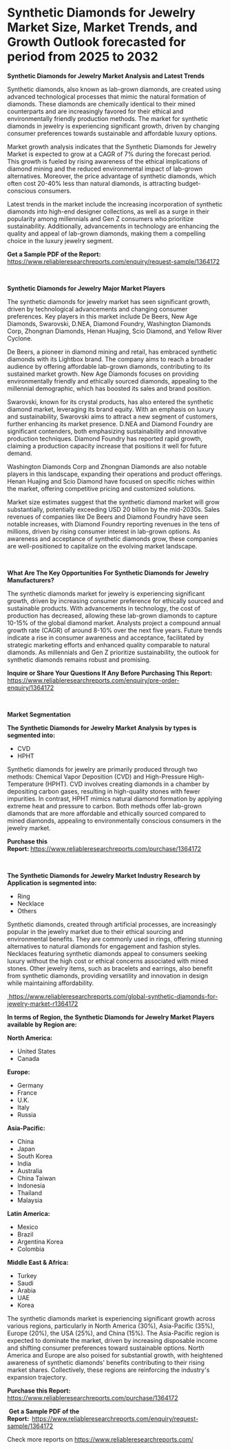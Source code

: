 <p><h1>Synthetic Diamonds for Jewelry Market Size, Market Trends, and Growth Outlook forecasted for period from 2025 to 2032</h1></p><p><strong>Synthetic Diamonds for Jewelry Market Analysis and Latest Trends</strong></p>
<p><p>Synthetic diamonds, also known as lab-grown diamonds, are created using advanced technological processes that mimic the natural formation of diamonds. These diamonds are chemically identical to their mined counterparts and are increasingly favored for their ethical and environmentally friendly production methods. The market for synthetic diamonds in jewelry is experiencing significant growth, driven by changing consumer preferences towards sustainable and affordable luxury options.</p><p>Market growth analysis indicates that the Synthetic Diamonds for Jewelry Market is expected to grow at a CAGR of 7% during the forecast period. This growth is fueled by rising awareness of the ethical implications of diamond mining and the reduced environmental impact of lab-grown alternatives. Moreover, the price advantage of synthetic diamonds, which often cost 20-40% less than natural diamonds, is attracting budget-conscious consumers.</p><p>Latest trends in the market include the increasing incorporation of synthetic diamonds into high-end designer collections, as well as a surge in their popularity among millennials and Gen Z consumers who prioritize sustainability. Additionally, advancements in technology are enhancing the quality and appeal of lab-grown diamonds, making them a compelling choice in the luxury jewelry segment.</p></p>
<p><strong>Get a Sample PDF of the Report:&nbsp;</strong> <a href="https://www.reliableresearchreports.com/enquiry/request-sample/1364172?utm_campaign=3059&utm_medium=2&utm_source=Github&utm_content=ia&utm_term=05042025&utm_id=synthetic-diamonds-for-jewelry">https://www.reliableresearchreports.com/enquiry/request-sample/1364172</a></p>
<p>&nbsp;</p>
<p><strong>Synthetic Diamonds for Jewelry Major Market Players</strong></p>
<p><p>The synthetic diamonds for jewelry market has seen significant growth, driven by technological advancements and changing consumer preferences. Key players in this market include De Beers, New Age Diamonds, Swarovski, D.NEA, Diamond Foundry, Washington Diamonds Corp, Zhongnan Diamonds, Henan Huajing, Scio Diamond, and Yellow River Cyclone.</p><p>De Beers, a pioneer in diamond mining and retail, has embraced synthetic diamonds with its Lightbox brand. The company aims to reach a broader audience by offering affordable lab-grown diamonds, contributing to its sustained market growth. New Age Diamonds focuses on providing environmentally friendly and ethically sourced diamonds, appealing to the millennial demographic, which has boosted its sales and brand position.</p><p>Swarovski, known for its crystal products, has also entered the synthetic diamond market, leveraging its brand equity. With an emphasis on luxury and sustainability, Swarovski aims to attract a new segment of customers, further enhancing its market presence. D.NEA and Diamond Foundry are significant contenders, both emphasizing sustainability and innovative production techniques. Diamond Foundry has reported rapid growth, claiming a production capacity increase that positions it well for future demand.</p><p>Washington Diamonds Corp and Zhongnan Diamonds are also notable players in this landscape, expanding their operations and product offerings. Henan Huajing and Scio Diamond have focused on specific niches within the market, offering competitive pricing and customized solutions.</p><p>Market size estimates suggest that the synthetic diamond market will grow substantially, potentially exceeding USD 20 billion by the mid-2030s. Sales revenues of companies like De Beers and Diamond Foundry have seen notable increases, with Diamond Foundry reporting revenues in the tens of millions, driven by rising consumer interest in lab-grown options. As awareness and acceptance of synthetic diamonds grow, these companies are well-positioned to capitalize on the evolving market landscape.</p></p>
<p>&nbsp;</p>
<p><strong>What Are The Key Opportunities For Synthetic Diamonds for Jewelry Manufacturers?</strong></p>
<p><p>The synthetic diamonds market for jewelry is experiencing significant growth, driven by increasing consumer preference for ethically sourced and sustainable products. With advancements in technology, the cost of production has decreased, allowing these lab-grown diamonds to capture 10-15% of the global diamond market. Analysts project a compound annual growth rate (CAGR) of around 8-10% over the next five years. Future trends indicate a rise in consumer awareness and acceptance, facilitated by strategic marketing efforts and enhanced quality comparable to natural diamonds. As millennials and Gen Z prioritize sustainability, the outlook for synthetic diamonds remains robust and promising.</p></p>
<p><strong>Inquire or Share Your Questions If Any Before Purchasing This Report:</strong> <a href="https://www.reliableresearchreports.com/enquiry/pre-order-enquiry/1364172?utm_campaign=3059&utm_medium=2&utm_source=Github&utm_content=ia&utm_term=05042025&utm_id=synthetic-diamonds-for-jewelry">https://www.reliableresearchreports.com/enquiry/pre-order-enquiry/1364172</a></p>
<p>&nbsp;</p>
<p><strong>Market Segmentation</strong></p>
<p><strong>The Synthetic Diamonds for Jewelry Market Analysis by types is segmented into:</strong></p>
<p><ul><li>CVD</li><li>HPHT</li></ul></p>
<p><p>Synthetic diamonds for jewelry are primarily produced through two methods: Chemical Vapor Deposition (CVD) and High-Pressure High-Temperature (HPHT). CVD involves creating diamonds in a chamber by depositing carbon gases, resulting in high-quality stones with fewer impurities. In contrast, HPHT mimics natural diamond formation by applying extreme heat and pressure to carbon. Both methods offer lab-grown diamonds that are more affordable and ethically sourced compared to mined diamonds, appealing to environmentally conscious consumers in the jewelry market.</p></p>
<p><strong>Purchase this Report:&nbsp;</strong><a href="https://www.reliableresearchreports.com/purchase/1364172?utm_campaign=3059&utm_medium=2&utm_source=Github&utm_content=ia&utm_term=05042025&utm_id=synthetic-diamonds-for-jewelry">https://www.reliableresearchreports.com/purchase/1364172</a></p>
<p>&nbsp;</p>
<p><strong>The Synthetic Diamonds for Jewelry Market Industry Research by Application is segmented into:</strong></p>
<p><ul><li>Ring</li><li>Necklace</li><li>Others</li></ul></p>
<p><p>Synthetic diamonds, created through artificial processes, are increasingly popular in the jewelry market due to their ethical sourcing and environmental benefits. They are commonly used in rings, offering stunning alternatives to natural diamonds for engagement and fashion styles. Necklaces featuring synthetic diamonds appeal to consumers seeking luxury without the high cost or ethical concerns associated with mined stones. Other jewelry items, such as bracelets and earrings, also benefit from synthetic diamonds, providing versatility and innovation in design while maintaining affordability.</p></p>
<p><a href="https://www.reliableresearchreports.com/global-synthetic-diamonds-for-jewelry-market-r1364172?utm_campaign=3059&utm_medium=2&utm_source=Github&utm_content=ia&utm_term=05042025&utm_id=synthetic-diamonds-for-jewelry">&nbsp;https://www.reliableresearchreports.com/global-synthetic-diamonds-for-jewelry-market-r1364172</a></p>
<p><strong>In terms of Region, the Synthetic Diamonds for Jewelry Market Players available by Region are:</strong></p>
<p>
    <p> <strong> North America: </strong>
        <ul>
            <li>United States</li>
            <li>Canada</li>
        </ul>
        </p> 
    <p> <strong> Europe: </strong>
        <ul>
            <li>Germany</li>
            <li>France</li>
            <li>U.K.</li>
            <li>Italy</li>
            <li>Russia</li>
        </ul>
        </p> 
    <p> <strong> Asia-Pacific: </strong>
        <ul>
            <li>China</li>
            <li>Japan</li>
            <li>South Korea</li>
            <li>India</li>
            <li>Australia</li>
            <li>China Taiwan</li>
            <li>Indonesia</li>
            <li>Thailand</li>
            <li>Malaysia</li>
        </ul>
        </p> 
    <p> <strong> Latin America: </strong>
        <ul>
            <li>Mexico</li>
            <li>Brazil</li>
            <li>Argentina Korea</li>
            <li>Colombia</li>
        </ul>
        </p> 
    <p> <strong> Middle East & Africa: </strong>
        <ul>
            <li>Turkey</li>
            <li>Saudi</li>
            <li>Arabia</li>
            <li>UAE</li>
            <li>Korea</li>
        </ul>
    </p>
    </p>
<p><p>The synthetic diamonds market is experiencing significant growth across various regions, particularly in North America (30%), Asia-Pacific (35%), Europe (20%), the USA (25%), and China (15%). The Asia-Pacific region is expected to dominate the market, driven by increasing disposable income and shifting consumer preferences toward sustainable options. North America and Europe are also poised for substantial growth, with heightened awareness of synthetic diamonds' benefits contributing to their rising market shares. Collectively, these regions are reinforcing the industry's expansion trajectory.</p></p>
<p><strong>Purchase this Report: </strong><a href="https://www.reliableresearchreports.com/purchase/1364172?utm_campaign=3059&utm_medium=2&utm_source=Github&utm_content=ia&utm_term=05042025&utm_id=synthetic-diamonds-for-jewelry">https://www.reliableresearchreports.com/purchase/1364172</a></p>
<p>&nbsp;<strong>Get a Sample PDF of the Report:&nbsp;&nbsp;</strong><a href="https://www.reliableresearchreports.com/enquiry/request-sample/1364172?utm_campaign=3059&utm_medium=2&utm_source=Github&utm_content=ia&utm_term=05042025&utm_id=synthetic-diamonds-for-jewelry">https://www.reliableresearchreports.com/enquiry/request-sample/1364172</a></p>
<p><strong></strong></p>
<p>Check more reports on <a href="https://www.reliableresearchreports.com/?utm_campaign=3059&utm_medium=2&utm_source=Github&utm_content=ia&utm_term=05042025&utm_id=synthetic-diamonds-for-jewelry">https://www.reliableresearchreports.com/</a></p>